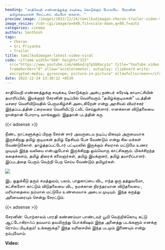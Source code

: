 ```yaml
---
heading: "சாதிவெறி எண்ணத்துக்கு சவுக்கடி கொடுக்கும் போலயே. சேரனின்
  தமிழ்க்குடிமகன் லேட்டஸ்ட் வீடியோ வைரல். "
preview_image: /images/2022/12/24/tamilkudimagan-cheran-trailer-video-viral-1-.jpg
image_resize: /cdn-cgi/image/w=640,fit=scale-down,q=80,f=auto
categories: cinema
authors: Santhosh
tags:
  - Cheran
  - Sri Priyanka
  - Trailer
title: tamilkudimagan-latest-video-viral
code: <iframe width="560" height="315"
  src="https://www.youtube.com/embed/gfpSbRacy1o" title="YouTube video player"
  frameborder="0" allow="accelerometer; autoplay; clipboard-write;
  encrypted-media; gyroscope; picture-in-picture" allowfullscreen></iframe>
date: 2022-12-24 13:30:22 +0530
---
```

சாதிவெறி எண்ணத்துக்கு சவுக்கடி கொடுக்கும் அன்பு நண்பர் சுரேஷ் காமாட்சியின் தயாரிப்பில், இயக்குநர் சேரனின் நடிப்பில் வெளிவரும் “தமிழ்க்குடிமகன்” படத்தின் டீசரை வெளியிடுவதில் பெருமகிழ்ச்சி அடைகிறேன் என்று அரசியல் விமர்சகர் இந்தப்படத்தின் ட்ரைலரை வெளியிட்டு ட்வீட் செய்துள்ளார். எனக்கான விடுதலையை நான்தான் போராடி வாங்கனும். இதுதான் படத்தின் கரு.

{{< adsense >}}

நீண்ட நாட்களுக்குப் பிறகு சேரன் சார் அவருடைய நடிப்பு மிகவும் அருமையாக இருக்கிறது தமிழ் குடிமகன் தமிழ் தேசியம் பேச வேண்டும் என்று சில மக்கள் வேண்டுகோள். தாழ்த்தப்பட்டோர் பட்டியலில் இருக்கும் சிலரால் மட்டுமே உணர முடியும் இந்த வலியை என்பதுபோல் இருக்கிறது ஒவ்வொரு காட்சிகளும். மிகச்சிறந்த கதைக்களம், தமிழ் திரைக் கலைஞர்கள், தமிழ் இயக்குனர், தமிழ் தயாரிப்பாளர். இப்படத்தை பெரும் வெற்றி பெற செய்ய வேண்டும் தமிழர்கள். 

![](/images/2022/12/24/tamilkudimagan-cheran-trailer-video-viral-2-.jpg)

இட ஒதுக்கீடு தரும் சமத்துவம், பலம், பாதுகாப்பை விட, எந்த ஒரு தத்துவமோ, கட்சிகளோ  காட்டும் விடுதலையை  விட,  நமக்கான நிரந்தரமான  விடுதலையை , மரியாதையை நம்மால் மட்டுமே உண்மையாக அடைய முடியு‌ம். இந்த கருத்து அனைவரையும் சென்று சேரட்டும்.

{{< adsense >}}

சேரனின்:
        பொற்காலம்
        பாரதி கண்ணம்மா
        பாண்டவர் பூமி
        வெற்றிக்கொடி கட்டு
        ஆட்டோகிராஃப்
        தவமாய் தவமிருந்து
        பொக்கிஷம்
இந்த அனைத்து படங்களும் எனக்கு ரொம்ப பிடிக்கும்! உங்களுக்கு? இந்த வரிசையில் இந்த படமும் இணையும் என்று நம்புவோம்.

**V﻿ideo:**